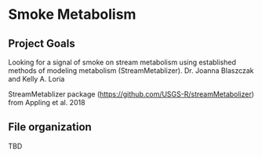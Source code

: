 # Smoke Metabolism

## Project Goals
Looking for a signal of smoke on stream metabolism using established methods of modeling metabolism (StreamMetablizer).
Dr. Joanna Blaszczak and Kelly A. Loria 

StreamMetablizer package (https://github.com/USGS-R/streamMetabolizer) from Appling et al. 2018

## File organization 
TBD
